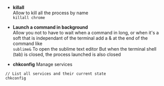 * **killall**   
Allow to kill all the process by name   
`killall chrome`

* **Launch a command in background**   
Allow you not to have to wait when a command in long, or when it's a soft that is independant of the terminal
add a & at the end of the command like    
`sublime&`
To open the sublime text editor
But when the terminal shell (tab) is closed, the process launched is also closed

* **chkconfig**   Manage services
```
// List all services and their current state    
chkconfig
```
